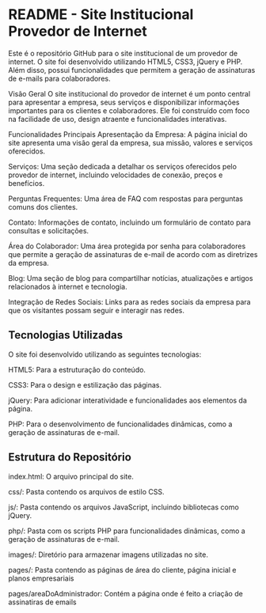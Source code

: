 # README - Site Institucional Provedor de Internet
Este é o repositório GitHub para o site institucional de um provedor de internet. O site foi desenvolvido utilizando HTML5, CSS3, jQuery e PHP. Além disso, possui funcionalidades que permitem a geração de assinaturas de e-mails para colaboradores.

Visão Geral
O site institucional do provedor de internet é um ponto central para apresentar a empresa, seus serviços e disponibilizar informações importantes para os clientes e colaboradores. Ele foi construído com foco na facilidade de uso, design atraente e funcionalidades interativas.

Funcionalidades Principais
Apresentação da Empresa: A página inicial do site apresenta uma visão geral da empresa, sua missão, valores e serviços oferecidos.

Serviços: Uma seção dedicada a detalhar os serviços oferecidos pelo provedor de internet, incluindo velocidades de conexão, preços e benefícios.

Perguntas Frequentes: Uma área de FAQ com respostas para perguntas comuns dos clientes.

Contato: Informações de contato, incluindo um formulário de contato para consultas e solicitações.

Área do Colaborador: Uma área protegida por senha para colaboradores que permite a geração de assinaturas de e-mail de acordo com as diretrizes da empresa.

Blog: Uma seção de blog para compartilhar notícias, atualizações e artigos relacionados à internet e tecnologia.

Integração de Redes Sociais: Links para as redes sociais da empresa para que os visitantes possam seguir e interagir nas redes.

## Tecnologias Utilizadas
O site foi desenvolvido utilizando as seguintes tecnologias:

HTML5: Para a estruturação do conteúdo.

CSS3: Para o design e estilização das páginas.

jQuery: Para adicionar interatividade e funcionalidades aos elementos da página.

PHP: Para o desenvolvimento de funcionalidades dinâmicas, como a geração de assinaturas de e-mail.

## Estrutura do Repositório
index.html: O arquivo principal do site.

css/: Pasta contendo os arquivos de estilo CSS.

js/: Pasta contendo os arquivos JavaScript, incluindo bibliotecas como jQuery.

php/: Pasta com os scripts PHP para funcionalidades dinâmicas, como a geração de assinaturas de e-mail.

images/: Diretório para armazenar imagens utilizadas no site.

pages/: Pasta contendo as páginas de área do cliente, página inicial e planos empresariais

pages/areaDoAdministrador: Contém a página onde é feito a criação de assinatiras de emails
